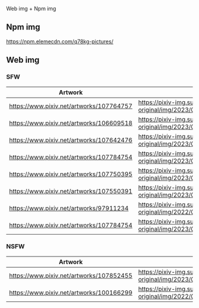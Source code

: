 Web img + Npm img

## Npm img

https://npm.elemecdn.com/q78kg-pictures/

## Web img

### SFW

| Artwork | Proxy Url |
| --- | --- |
| https://www.pixiv.net/artworks/107764757 | https://pixiv-img.suswhw.top/img-original/img/2023/05/03/12/54/46/107764757_p0.png |
| https://www.pixiv.net/artworks/106609518 | https://pixiv-img.suswhw.top/img-original/img/2023/03/27/15/55/22/106609518_p0.jpg |
| https://www.pixiv.net/artworks/107642476 | https://pixiv-img.suswhw.top/img-original/img/2023/04/29/23/01/51/107642476_p0.jpg |
| https://www.pixiv.net/artworks/107784754 | https://pixiv-img.suswhw.top/img-original/img/2023/05/04/00/18/34/107784754_p0.png |
| https://www.pixiv.net/artworks/107750395 | https://pixiv-img.suswhw.top/img-original/img/2023/05/03/00/01/03/107750395_p0.jpg |
| https://www.pixiv.net/artworks/107550391 | https://pixiv-img.suswhw.top/img-original/img/2023/04/26/22/44/09/107550391_p0.jpg |
| https://www.pixiv.net/artworks/97911234 | https://pixiv-img.suswhw.top/img-original/img/2022/04/27/09/50/10/97911234_p0.jpg |
| https://www.pixiv.net/artworks/107784754 | https://pixiv-img.suswhw.top/img-original/img/2023/05/04/00/18/34/107784754_p0.png |
### NSFW

| Artwork | Proxy Url |
| --- | --- |
| https://www.pixiv.net/artworks/107852455 | https://pixiv-img.suswhw.top/img-original/img/2023/05/06/00/03/21/107852455_p0.jpg |
| https://www.pixiv.net/artworks/100166299 | https://pixiv-img.suswhw.top/img-original/img/2022/08/02/00/00/22/100166299_p0.png |